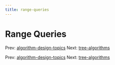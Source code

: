 ```yaml
---
title: range-queries
---
```




# Range Queries

Prev:
[algorithm-design-topics](algorithm-design-topics.md)
Next: [tree-algorithms](tree-algorithms.md)

Prev:
[algorithm-design-topics](algorithm-design-topics.md)
Next: [tree-algorithms](tree-algorithms.md)
